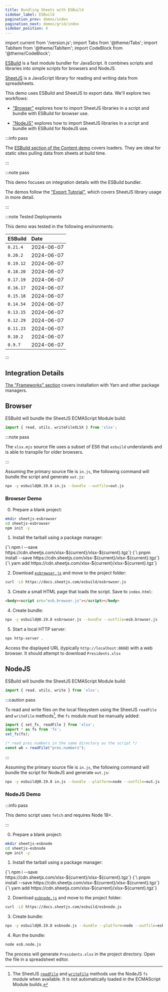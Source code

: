 ```yaml
---
title: Bundling Sheets with ESBuild
sidebar_label: ESBuild
pagination_prev: demos/index
pagination_next: demos/grid/index
sidebar_position: 4
---
```


import current from '/version.js';
import Tabs from '@theme/Tabs';
import TabItem from '@theme/TabItem';
import CodeBlock from '@theme/CodeBlock';

[ESBuild](https://esbuild.github.io/) is a fast module bundler for JavaScript.
It combines scripts and libraries into simple scripts for browsers and NodeJS.

[SheetJS](https://sheetjs.com) is a JavaScript library for reading and writing
data from spreadsheets.

This demo uses ESBuild and SheetJS to export data. We'll explore two workflows:

- ["Browser"](#browser) explores how to import SheetJS libraries in a script and
bundle with ESBuild for browser use.

- ["NodeJS"](#nodejs) explores how to import SheetJS libraries in a script and
bundle with ESBuild for NodeJS use.

:::info pass

The [ESBuild section of the Content demo](/docs/demos/static/esbuild) covers
loaders. They are ideal for static sites pulling data from sheets at build time.

:::

:::note pass

This demo focuses on integration details with the ESBuild bundler.

The demos follow the ["Export Tutorial"](/docs/getting-started/examples/export),
which covers SheetJS library usage in more detail.

:::

:::note Tested Deployments

This demo was tested in the following environments:

| ESBuild   | Date       |
|:----------|:-----------|
| `0.21.4`  | 2024-06-07 |
| `0.20.2`  | 2024-06-07 |
| `0.19.12` | 2024-06-07 |
| `0.18.20` | 2024-06-07 |
| `0.17.19` | 2024-06-07 |
| `0.16.17` | 2024-06-07 |
| `0.15.18` | 2024-06-07 |
| `0.14.54` | 2024-06-07 |
| `0.13.15` | 2024-06-07 |
| `0.12.29` | 2024-06-07 |
| `0.11.23` | 2024-06-07 |
| `0.10.2`  | 2024-06-07 |
| `0.9.7`   | 2024-06-07 |

:::

## Integration Details

[The "Frameworks" section](/docs/getting-started/installation/frameworks) covers
installation with Yarn and other package managers.

## Browser

ESBuild will bundle the SheetJS ECMAScript Module build:

```js
import { read, utils, writeFileXLSX } from 'xlsx';
```

:::note pass

The `xlsx.mjs` source file uses a subset of ES6 that `esbuild` understands and
is able to transpile for older browsers.

:::

Assuming the primary source file is `in.js`, the following command will bundle
the script and generate `out.js`:

```bash
npx -y esbuild@0.19.8 in.js --bundle --outfile=out.js
```

### Browser Demo

0) Prepare a blank project:

```bash
mkdir sheetjs-esbrowser
cd sheetjs-esbrowser
npm init -y
```

1) Install the tarball using a package manager:

<Tabs groupId="pm">
  <TabItem value="npm" label="npm">
<CodeBlock language="bash">{`\
npm i --save https://cdn.sheetjs.com/xlsx-${current}/xlsx-${current}.tgz`}
</CodeBlock>
  </TabItem>
  <TabItem value="pnpm" label="pnpm">
<CodeBlock language="bash">{`\
pnpm install --save https://cdn.sheetjs.com/xlsx-${current}/xlsx-${current}.tgz`}
</CodeBlock>
  </TabItem>
  <TabItem value="yarn" label="Yarn" default>
<CodeBlock language="bash">{`\
yarn add https://cdn.sheetjs.com/xlsx-${current}/xlsx-${current}.tgz`}
</CodeBlock>
  </TabItem>
</Tabs>

2) Download [`esbrowser.js`](pathname:///esbuild/esbrowser.js) and move to the
project folder:

```bash
curl -LO https://docs.sheetjs.com/esbuild/esbrowser.js
```

3) Create a small HTML page that loads the script.  Save to `index.html`:

```html title="index.html"
<body><script src="esb.browser.js"></script></body>
```

4) Create bundle:

```bash
npx -y esbuild@0.19.8 esbrowser.js --bundle --outfile=esb.browser.js
```

5) Start a local HTTP server:

```bash
npx http-server .
```

Access the displayed URL (typically `http://localhost:8080`) with a web browser.
It should attempt to download `Presidents.xlsx`

## NodeJS

ESBuild will bundle the SheetJS ECMAScript Module build:

```js
import { read, utils, write } from 'xlsx';
```

:::caution pass

To read and write files on the local filesystem using the SheetJS `readFile` and
`writeFile` methods[^1], the `fs` module must be manually added:

```js
import { set_fs, readFile } from 'xlsx';
import * as fs from 'fs';
set_fs(fs);

/* read pres.numbers in the same directory as the script */
const wb = readFile("pres.numbers");
```

:::

Assuming the primary source file is `in.js`, the following command will bundle
the script for NodeJS and generate `out.js`:

```bash
npx -y esbuild@0.19.8 in.js --bundle --platform=node --outfile=out.js
```

### NodeJS Demo

:::info pass

This demo script uses `fetch` and requires Node 18+.

:::

0) Prepare a blank project:

```bash
mkdir sheetjs-esbnode
cd sheetjs-esbnode
npm init -y
```

1) Install the tarball using a package manager:

<Tabs groupId="pm">
  <TabItem value="npm" label="npm">
<CodeBlock language="bash">{`\
npm i --save https://cdn.sheetjs.com/xlsx-${current}/xlsx-${current}.tgz`}
</CodeBlock>
  </TabItem>
  <TabItem value="pnpm" label="pnpm">
<CodeBlock language="bash">{`\
pnpm install --save https://cdn.sheetjs.com/xlsx-${current}/xlsx-${current}.tgz`}
</CodeBlock>
  </TabItem>
  <TabItem value="yarn" label="Yarn" default>
<CodeBlock language="bash">{`\
yarn add https://cdn.sheetjs.com/xlsx-${current}/xlsx-${current}.tgz`}
</CodeBlock>
  </TabItem>
</Tabs>

2) Download [`esbnode.js`](pathname:///esbuild/esbnode.js) and move to the
project folder:

```bash
curl -LO https://docs.sheetjs.com/esbuild/esbnode.js
```

3) Create bundle:

```bash
npx -y esbuild@0.19.8 esbnode.js --bundle --platform=node --outfile=esb.node.js
```

4) Run the bundle:

```bash
node esb.node.js
```

The process will generate `Presidents.xlsx` in the project directory. Open the
file in a spreadsheet editor.

[^1]: The SheetJS [`readFile`](/docs/api/parse-options) and [`writeFile`](/docs/api/write-options) methods use the NodeJS `fs` module when available. It is not automatically loaded in the ECMAScript Module builds.